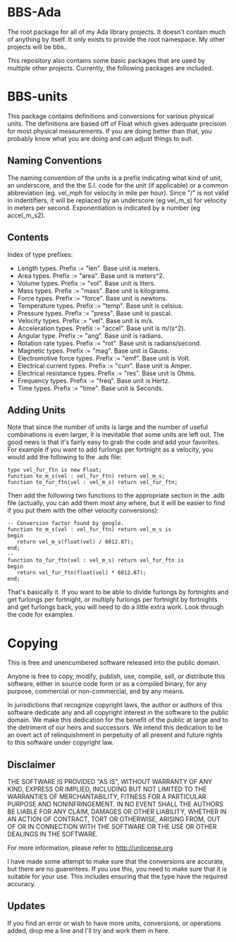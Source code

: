 # BBS-Ada
The root package for all of my Ada library projects.  It doesn't contain much of
anything by itself.  It only exists to provide the root namespace.  My other
projects will be bbs.<something>.

This repository also contains some basic packages that are used by multiple other
projects.  Currently, the following packages are included.

# BBS-units
This package contains definitions and conversions for various physical units.
The definitions are based off of Float which gives adequate precision for most
physical measurements.  If you are doing better than that, you probably know
what you are doing and can adjust things to suit.

## Naming Conventions
The naming convention of the units is a prefix indicating what kind of unit,
an underscore, and the the S.I. code for the unit (if applicable) or a common
abbreviation (eg. vel_mph for velocity in mile per hour).  Since "/" is not
valid in indentifiers, it will be replaced by an underscore (eg vel_m_s) for
velocity in meters per second.  Exponentiation is indicated by a number (eg
accel_m_s2).

## Contents
Index of type prefixes:
* Length types.  Prefix := "len".  Base unit is meters.
* Area types.  Prefix := "area".  Base unit is meters^2.
* Volume types.  Prefix := "vol".  Base unit is liters.
* Mass types.  Prefix := "mass".  Base unit is kilograms.
* Force types.  Prefix := "force".  Base unit is newtons.
* Temperature types.  Prefix := "temp".  Base unit is celsius.
* Pressure types.  Prefix := "press".  Base unit is pascal.
* Velocity types.  Prefix := "vel".  Base unit is m/s.
* Acceleration types.  Prefix := "accel".  Base unit is m/(s^2).
* Angular type.  Prefix := "ang".  Base unit is radians.
* Rotation rate types.  Prefix := "rot".  Base unit is radians/second.
* Magnetic types.  Prefix := "mag".  Base unit is Gauss.
* Electromotive force types.  Prefix := "emf".  Base unit is Volt.
* Electrical current types.  Prefix := "curr".  Base unit is Amper.
* Electrical resistance types.  Prefix := "res".  Base unit is Ohms.
* Frequency types. Prefix := "freq".  Base unit is Hertz.
* Time types.  Prefix := "time".  Base unit is Seconds.

## Adding Units
Note that since the number of units is large and the number of useful combinations
is even larger, it is inevitable that some units are left out.  The good news is
that it's fairly easy to grab the code and add your favorites.  For example if you
want to add furlongs per fortnight as a velocity, you would add the following to
the .ads file:

    type vel_fur_ftn is new Float;
    function to_m_s(vel : vel_fur_ftn) return vel_m_s;
    function to_fur_ftn(vel : vel_m_s) return vel_fur_ftn;

Then add the following two functions to the appropriate section in the .adb file
(actually, you can add them most any where, but it will be easier to find if you
put them with the other velocity conversions):

    -- Conversion factor found by google.
    function to_m_s(vel : vel_fur_ftn) return vel_m_s is
    begin
       return vel_m_s(float(vel) / 6012.87);
    end;
    --
    function to_fur_ftn(vel : vel_m_s) return vel_fur_ftn is
    begin
       return vel_fur_ftn(float(vel) * 6012.87);
    end;

That's basically it.  If you want to be able to divide furlongs by fortnights and
get furlongs per fortnight, or multiply furlongs per fortnight by fortnights and
get furlongs back, you will need to do a little extra work.  Look through the
code for examples.

# Copying
This is free and unencumbered software released into the public domain.

Anyone is free to copy, modify, publish, use, compile, sell, or
distribute this software, either in source code form or as a compiled
binary, for any purpose, commercial or non-commercial, and by any
means.

In jurisdictions that recognize copyright laws, the author or authors
of this software dedicate any and all copyright interest in the
software to the public domain. We make this dedication for the benefit
of the public at large and to the detriment of our heirs and
successors. We intend this dedication to be an overt act of
relinquishment in perpetuity of all present and future rights to this
software under copyright law.

## Disclaimer
THE SOFTWARE IS PROVIDED "AS IS", WITHOUT WARRANTY OF ANY KIND,
EXPRESS OR IMPLIED, INCLUDING BUT NOT LIMITED TO THE WARRANTIES OF
MERCHANTABILITY, FITNESS FOR A PARTICULAR PURPOSE AND NONINFRINGEMENT.
IN NO EVENT SHALL THE AUTHORS BE LIABLE FOR ANY CLAIM, DAMAGES OR
OTHER LIABILITY, WHETHER IN AN ACTION OF CONTRACT, TORT OR OTHERWISE,
ARISING FROM, OUT OF OR IN CONNECTION WITH THE SOFTWARE OR THE USE OR
OTHER DEALINGS IN THE SOFTWARE.

For more information, please refer to <http://unlicense.org>

I have made some attempt to make sure that the conversions are accurate, but
there are no guarentees.  If you use this, you need to make sure that it is
suitable for your use.  This includes ensuring that the type have the required
accuracy.

## Updates
If you find an error or wish to have more units, conversions, or operations
added, drop me a line and I'll try and work them in here.
